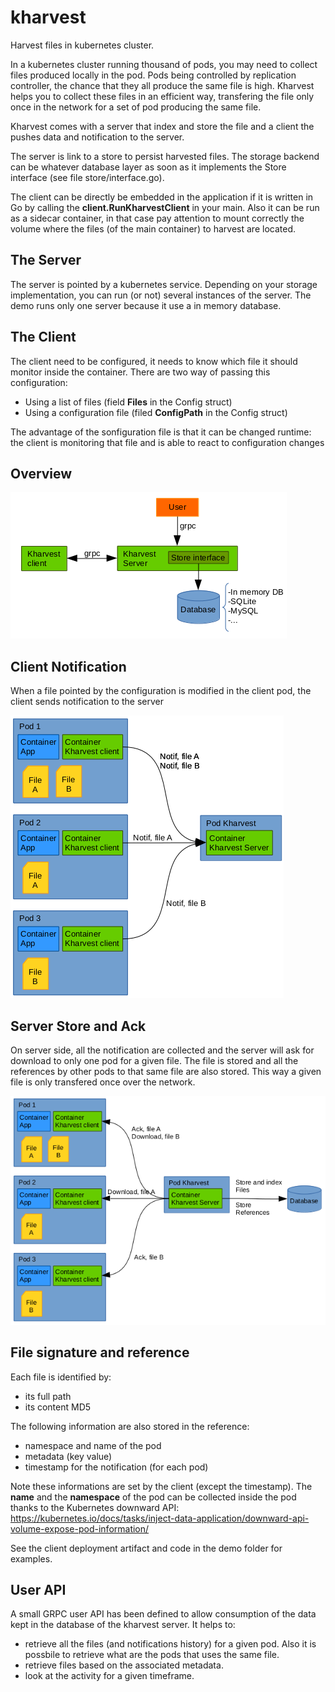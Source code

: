 # kharvest
Harvest files in kubernetes cluster.

In a kubernetes cluster running thousand of pods, you may need to collect files produced locally in the pod. Pods being controlled by replication controller, the chance that they all produce the same file is high. Kharvest helps you to collect these files in an efficient way, transfering the file only once in the network for a set of pod producing the same file.

Kharvest comes with a server that index and store the file and a client the pushes data and notification to the server.

The server is link to a store to persist harvested files. The storage backend can be whatever database layer as soon as it implements the Store interface (see file store/interface.go).

The client can be directly be embedded in the application if it is written in Go by calling the **client.RunKharvestClient** in your main. Also it can be run as a sidecar container, in that case pay attention to mount correctly the volume where the files (of the main container) to harvest are located.

## The Server

The server is pointed by a kubernetes service. Depending on your storage implementation, you can run (or not) several instances of the server. The demo runs only one server because it use a in memory database.

## The Client

The client need to be configured, it needs to know which file it should monitor inside the container. There are two way of passing this configuration:
- Using a list of files (field **Files** in the Config struct)
- Using a configuration file (filed **ConfigPath** in the Config struct)

The advantage of the sonfiguration file is that it can be changed runtime: the client is monitoring that file and is able to react to configuration changes

## Overview

![Alt text](img/overview.png)

## Client Notification

When a file pointed by the configuration is modified in the client pod, the client sends notification to the server

![Alt text](img/notification.png)

## Server Store and Ack

On server side, all the notification are collected and the server will ask for download to only one pod for a given file. The file is stored and all the references by other pods to that same file are also stored. This way a given file is only transfered once over the network.

![Alt text](img/download.png)

## File signature and reference

Each file is identified by:
- its full path
- its content MD5

The following information are also stored in the reference:
- namespace and name of the pod
- metadata (key value)
- timestamp for the notification (for each pod)

Note these informations are set by the client (except the timestamp). The **name** and the **namespace** of the pod can be collected inside the pod thanks to the Kubernetes downward API: https://kubernetes.io/docs/tasks/inject-data-application/downward-api-volume-expose-pod-information/

See the client deployment artifact and code in the demo folder for examples.

## User API

A small GRPC user API has been defined to allow consumption of the data kept in the database of the kharvest server. It helps to: 

- retrieve all the files (and notifications history) for a given pod. Also it is possbile to retrieve what are the pods that uses the same file.
- retrieve files based on the associated metadata.
- look at the activity for a given timeframe.
